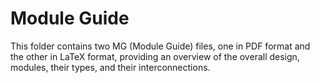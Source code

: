 # Module Guide

This folder contains two MG (Module Guide) files, one in PDF format and the other in LaTeX format, providing an overview of the overall design, modules, their types, and their interconnections.
